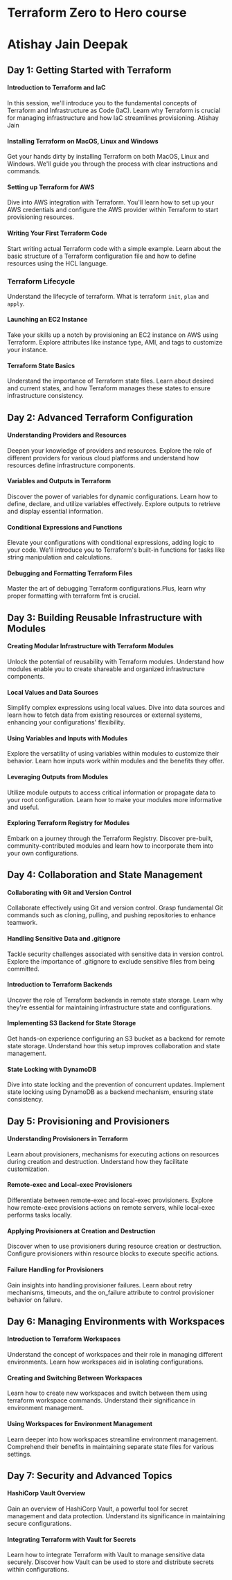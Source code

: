 # Terraform Zero to Hero course
# Atishay Jain Deepak  
## Day 1: Getting Started with Terraform

#### Introduction to Terraform and IaC

In this session, we'll introduce you to the fundamental concepts of Terraform and Infrastructure as Code (IaC). Learn why Terraform is crucial for managing infrastructure and how IaC streamlines provisioning.
Atishay Jain
#### Installing Terraform on MacOS, Linux and Windows

Get your hands dirty by installing Terraform on both MacOS, Linux and Windows. We'll guide you through the process with clear instructions and commands.

#### Setting up Terraform for AWS

Dive into AWS integration with Terraform. You'll learn how to set up your AWS credentials and configure the AWS provider within Terraform to start provisioning resources.

#### Writing Your First Terraform Code

Start writing actual Terraform code with a simple example. Learn about the basic structure of a Terraform configuration file and how to define resources using the HCL language.

### Terraform Lifecycle

Understand the lifecycle of terraform. What is terraform `init`, `plan` and `apply`.

#### Launching an EC2 Instance

Take your skills up a notch by provisioning an EC2 instance on AWS using Terraform. Explore attributes like instance type, AMI, and tags to customize your instance.

#### Terraform State Basics

Understand the importance of Terraform state files. Learn about desired and current states, and how Terraform manages these states to ensure infrastructure consistency.

## Day 2: Advanced Terraform Configuration

#### Understanding Providers and Resources

Deepen your knowledge of providers and resources. Explore the role of different providers for various cloud platforms and understand how resources define infrastructure components.

#### Variables and Outputs in Terraform

Discover the power of variables for dynamic configurations. Learn how to define, declare, and utilize variables effectively. Explore outputs to retrieve and display essential information.

#### Conditional Expressions and Functions

Elevate your configurations with conditional expressions, adding logic to your code. We'll introduce you to Terraform's built-in functions for tasks like string manipulation and calculations.

#### Debugging and Formatting Terraform Files

Master the art of debugging Terraform configurations.Plus, learn why proper formatting with terraform fmt is crucial.

## Day 3: Building Reusable Infrastructure with Modules

#### Creating Modular Infrastructure with Terraform Modules

Unlock the potential of reusability with Terraform modules. Understand how modules enable you to create shareable and organized infrastructure components.

#### Local Values and Data Sources

Simplify complex expressions using local values. Dive into data sources and learn how to fetch data from existing resources or external systems, enhancing your configurations' flexibility.

#### Using Variables and Inputs with Modules

Explore the versatility of using variables within modules to customize their behavior. Learn how inputs work within modules and the benefits they offer.

#### Leveraging Outputs from Modules

Utilize module outputs to access critical information or propagate data to your root configuration. Learn how to make your modules more informative and useful.

#### Exploring Terraform Registry for Modules

Embark on a journey through the Terraform Registry. Discover pre-built, community-contributed modules and learn how to incorporate them into your own configurations.

## Day 4: Collaboration and State Management

#### Collaborating with Git and Version Control

Collaborate effectively using Git and version control. Grasp fundamental Git commands such as cloning, pulling, and pushing repositories to enhance teamwork.

#### Handling Sensitive Data and .gitignore

Tackle security challenges associated with sensitive data in version control. Explore the importance of .gitignore to exclude sensitive files from being committed.

#### Introduction to Terraform Backends

Uncover the role of Terraform backends in remote state storage. Learn why they're essential for maintaining infrastructure state and configurations.

#### Implementing S3 Backend for State Storage

Get hands-on experience configuring an S3 bucket as a backend for remote state storage. Understand how this setup improves collaboration and state management.

#### State Locking with DynamoDB

Dive into state locking and the prevention of concurrent updates. Implement state locking using DynamoDB as a backend mechanism, ensuring state consistency.

## Day 5: Provisioning and Provisioners

#### Understanding Provisioners in Terraform

Learn about provisioners, mechanisms for executing actions on resources during creation and destruction. Understand how they facilitate customization.

#### Remote-exec and Local-exec Provisioners

Differentiate between remote-exec and local-exec provisioners. Explore how remote-exec provisions actions on remote servers, while local-exec performs tasks locally.

#### Applying Provisioners at Creation and Destruction 

Discover when to use provisioners during resource creation or destruction. Configure provisioners within resource blocks to execute specific actions.

#### Failure Handling for Provisioners

Gain insights into handling provisioner failures. Learn about retry mechanisms, timeouts, and the on_failure attribute to control provisioner behavior on failure.

## Day 6: Managing Environments with Workspaces

#### Introduction to Terraform Workspaces

Understand the concept of workspaces and their role in managing different environments. Learn how workspaces aid in isolating configurations.

#### Creating and Switching Between Workspaces

Learn how to create new workspaces and switch between them using terraform workspace commands. Understand their significance in environment management.

#### Using Workspaces for Environment Management

Learn deeper into how workspaces streamline environment management. Comprehend their benefits in maintaining separate state files for various settings.

## Day 7: Security and Advanced Topics

#### HashiCorp Vault Overview

Gain an overview of HashiCorp Vault, a powerful tool for secret management and data protection. Understand its significance in maintaining secure configurations.

#### Integrating Terraform with Vault for Secrets

Learn how to integrate Terraform with Vault to manage sensitive data securely. Discover how Vault can be used to store and distribute secrets within configurations.
